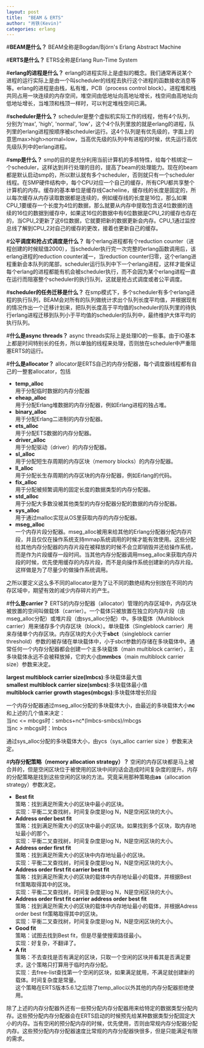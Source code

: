```yaml
---
layout: post
title:  "BEAM & ERTS"
author: "肖铁(Kevin)"
categories: erlang
---
```


#**BEAM是什么？**
BEAM全称是Bogdan/Björn's Erlang Abstract Machine

#**ERTS是什么？**
ETRS全称是Erlang Run-Time System

#**erlang的进程是什么？**
erlang的进程实际上是虚拟的概念。我们通常再说某个进程的运行实际上是由一个叫scheduler的线程去执行这个进程的函数接收消息等等。erlang的进程是由栈，私有堆，PCB（process control block）。进程堆和栈共同占用一块连续的内存空间，堆空间由低地址向高地址增长，栈空间由高地址向低地址增长，当堆顶和栈顶一样时，可以判定堆栈空间已满。

#**scheduler是什么？**
scheduler是整个虚拟机实际工作的线程，他有4个队列，分别为'max', 'high', 'normal', 'low'，这个4个队列里放的就是erlang的进程，队列里的erlang进程按顺序被scheduler运行。这4个队列是有优先级的，字面上的意思max>high>normal=low，当高优先级的队列中有进程的时候，优先运行高优先级队列中的erlang进程。

#**smp是什么？**
smp的目的是充分利用当前计算机的多核特性，给每个核绑定一个scheduler，这样达到并行处理的目的，提高了beam的处理能力。现在的beam都是默认启动smp的，所以默认就有多个scheduler，否则就只有一个scheduler线程。在SMP硬件结构中，每个CPU对应一个自己的缓存，所有CPU都共享整个计算机的内存。缓存的基本单位是缓存线Cacheline，缓存线的长度是固定的，所以每次缓存从内存读取数据都是连续的，例如缓存线的长度是16位，那么如果CPU_1要缓存一个长度为4位的数据，那么就要从内存中提取包含这4位数据的连续的16位的数据到缓存中，如果这16位的数据中有6位数据是CPU_2的缓存也存在的，当CPU_2更新了这6位数据，它就要把新的数据更新会内存。CPU_1通过监控总线了解到CPU_2对自己的缓存的更改，接着也更新自己的缓存。

#**公平调度和抢占式调度是什么？**
每个erlang进程都有个reduction counter（进程创建的时候赋值2000），当scheduler执行完一次完整的erlang函数调用后，该erlang进程的reduction counter减一，当reduction counter归零，这个erlang进程重新会本队列的尾部，scheduler运行队列中下一个erlang进程，这样才能保证每个erlang的进程都能有机会被scheduler执行，而不会因为某个erlang进程一直在运行而阻塞整个scheduler的执行队列，这就是抢占式调度或者公平调度。

#**scheduler的任务迁移是什么？**
在smp模式下，多个scheduler有多个erlang进程的执行队列，BEAM会对所有的队列做统计求出个队列长度平均值，并根据现有的情况作出一个迁移计划来，把队列长度高于平均值的scheduler的队列里的待执行erlang进程迁移到队列小于平均值的scheduler的队列中，最终维护大体平均的执行队列。

#**什么是async threads？**
async threads实际上是处理IO的一些事。由于IO基本上都是时间特别长的任务，所以单独的线程来处理，否则放在scheduler中严重阻塞ERTS的运行。

#**什么是allocator？**
allocator是ERTS自己的内存分配器，每个调度器线程都有自己的一整套allocator，包括

* **temp_alloc**  
    用于分配临时数据的内存分配器
* **eheap_alloc**  
    用于分配Erlang堆数据的内存分配器，例如Erlang进程的独占堆。
* **binary_alloc**  
    用于分配Erlang二进制的内存分配器。
* **ets_alloc**  
    用于分配ETS数据的内存分配器。
* **driver_alloc**  
    用于分配驱动（driver）的内存分配器。
* **sl_alloc**  
    用于分配短生存周期的内存区块（memory blocks）的内存分配器。
* **ll_alloc**  
    用于分配长生存周期的内存区块的内存分配器，例如Erlang的代码。
* **fix_alloc**  
    用于分配被频繁调用的固定长度的数据类型的内存分配器。
* **std_alloc**  
    用于分配大多数没被其他类型的内存分配器分配的数据的内存分配器。
* **sys_alloc**  
    用于通过malloc实现从OS里获取内存的内存分配器。
* **mseg_alloc**  
    一个内存片段分配器。mseg_alloc被用来给其他的Erlang分配器分配内存片段，并且仅仅在操作系统支持mmap系统调用的时候才能有效使用。这些分配给其他内存分配器的内存片段在被释放的时候不会立即销毁并还给操作系统，而是作为片段缓存一段时间。当其他内存分配器调用mseg_alloc来获取内存片段的时候，优先使用缓存的内存片段，而不是向操作系统创建新的内存片段。这样做是为了尽量少的做操作系统调用。

之所以要定义这么多不同的allocator是为了让不同的数绝结构分别放在不同的内存区域中，期望有效的减少内存碎片的产生。

#**什么是carrier？**
ERTS的内存分配器（allocator）管理的内存区域中，内存区块被放置的空间叫做载体（carrier）。一个载体只被放置在独立的内存片段（由mseg_alloc分配）或堆片段（由sys_alloc分配）中。多块载体（Multiblock carrier）用来储存多个内存区块（block）。单块载体（Singleblock carrier）用来存储单个内存区块。内存区块的大小大于**sbct**（singleblock carrier threshold）参数的被存储在单块载体中，小于sbct参数的存储在多块载体中。通常任何一个内存分配器都会创建一个主多块载体（main multiblock carrier），主多块载体永远不会被释放掉，它的大小由**mmbcs**（main multiblock carrier size）参数来决定。

**largest multiblock carrier size(lmbcs)**:多块载体最大值  
**smallest multiblock carrier size(smbcs)**:多块载体最小值  
**multiblock carrier growth stages(mbcgs)**:多块载体增长阶段  

一个内存分配器通过mseg_alloc分配的多块载体大小，由最近的多块载体大小**nc**和上述的几个值来决定：  
当nc <= mbcgs时：smbcs+nc*(lmbcs-smbcs)/mbcgs  
当nc > mbcgs时：lmbcs  

通过sys_alloc分配的多块载体大小，由ycs（sys_alloc carrier size ）参数来决定。

#**内存分配策略（memory allocation strategy）？**
空闲的内存区块都是马上被合并的，但是空闲区块位于被使用的区块中间的话会造成时间复杂度的提升。内存的分配策略是找到这些空闲的区块的方法。究竟采用那种策略由**as**（allocation strategy）参数决定。

* **Best fit**  
    策略：找到满足所需大小的区块中最小的区块。  
    实现：平衡二叉查找树，时间复杂度是log N，N是空闲区块的大小。
* **Address order best fit**  
    策略：找到满足所需大小的区块中最小的区块。如果找到多个区块，取内存地址最小的那个。  
    实现：平衡二叉查找树，时间复杂度是log N，N是空闲区块的大小。
* **Address order first fit**  
    策略：找到满足所需大小的区块中内存地址最小的区块。  
    实现：平衡二叉查找树，时间复杂度是log N，N是空闲区块的大小。
* **Address order first fit carrier best fit**  
    策略：找到满足所需大小的区块的载体中内存地址最小的载体，并根据Best fit策略取得其中的区块。  
    实现：平衡二叉查找树，时间复杂度是log N，N是空闲区块的大小。
* **Address order first fit carrier address order best fit**  
    策略：找到满足所需大小的区块的载体中内存地址最小的载体，并根据Adress order best fit策略取得其中的区块。  
    实现：平衡二叉查找树，时间复杂度是log N，N是空闲区块的大小。
* **Good fit**  
    策略：试图去找到Best fit，但是尽量使搜索路径最小。  
    实现：好复杂，不翻译了。
* **A fit**  
    策略：不去查找是否有满足的区块，只取一个空闲的区块并看其是否满足要求，这个策略只打算用于临时内存分配。  
    实现：去free-list查找第一个空闲的区块，如果满足就用，不满足就创建新的载体。时间复杂度是常量。  
    这个策略在ERTS版本5.6.1之后除了temp_alloc以外其他的内存分配器拒绝使用。  

除了上述的内存分配器外还有一些预分配内存分配器用来给特定的数据类型分配内存。这些预分配内存分配器会在ERTS启动的时候预先给某种数据类型分配固定大小的内存。当有空闲的预分配内存的时候，优先使用，否则由常规内存分配器分配内存。这些预分配内存分配器速度比常规的内存分配器快很多，但是只能满足有限的需求。
